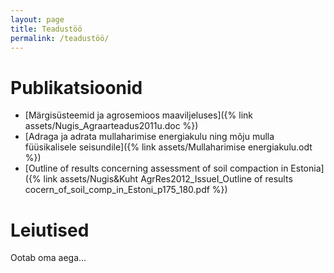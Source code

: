 ```yaml
---
layout: page
title: Teadustöö
permalink: /teadustöö/
---
```


Publikatsioonid
===============

* [Märgisüsteemid ja agrosemioos maaviljeluses]({% link assets/Nugis_Agraarteadus2011u.doc %})
* [Adraga ja adrata mullaharimise energiakulu ning mõju mulla füüsikalisele seisundile]({% link assets/Mullaharimise energiakulu.odt %})
* [Outline of results concerning assessment of soil compaction
in Estonia]({% link assets/Nugis&Kuht AgrRes2012_IssueI_Outline of results cocern_of_soil_comp_in_Estoni_p175_180.pdf %})


Leiutised
=========

Ootab oma aega...
